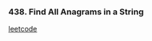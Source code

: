 ### 438. Find All Anagrams in a String

[leetcode](https://leetcode.com/problems/find-all-anagrams-in-a-string)